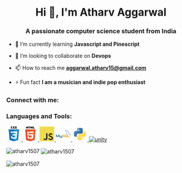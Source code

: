 <h1 align="center">Hi 👋, I'm Atharv Aggarwal</h1>
<h3 align="center">A passionate computer science student from India</h3>

- 🌱 I’m currently learning **Javascript and Pinescript**

- 👯 I’m looking to collaborate on **Devops**

- 📫 How to reach me **aggarwal.atharv15@gmail.com**

- ⚡ Fun fact **I am a musician and indie pop enthusiast**

<h3 align="left">Connect with me:</h3>
<p align="left">
</p>

<h3 align="left">Languages and Tools:</h3>
<p align="left"> <a href="https://www.w3schools.com/css/" target="_blank" rel="noreferrer"> <img src="https://raw.githubusercontent.com/devicons/devicon/master/icons/css3/css3-original-wordmark.svg" alt="css3" width="40" height="40"/> </a> <a href="https://www.w3.org/html/" target="_blank" rel="noreferrer"> <img src="https://raw.githubusercontent.com/devicons/devicon/master/icons/html5/html5-original-wordmark.svg" alt="html5" width="40" height="40"/> </a> <a href="https://developer.mozilla.org/en-US/docs/Web/JavaScript" target="_blank" rel="noreferrer"> <img src="https://raw.githubusercontent.com/devicons/devicon/master/icons/javascript/javascript-original.svg" alt="javascript" width="40" height="40"/> </a> <a href="https://www.mysql.com/" target="_blank" rel="noreferrer"> <img src="https://raw.githubusercontent.com/devicons/devicon/master/icons/mysql/mysql-original-wordmark.svg" alt="mysql" width="40" height="40"/> </a> <a href="https://www.python.org" target="_blank" rel="noreferrer"> <img src="https://raw.githubusercontent.com/devicons/devicon/master/icons/python/python-original.svg" alt="python" width="40" height="40"/> </a> <a href="https://unity.com/" target="_blank" rel="noreferrer"> <img src="https://www.vectorlogo.zone/logos/unity3d/unity3d-icon.svg" alt="unity" width="40" height="40"/> </a> </p>

<p><img align="left" src="https://github-readme-stats.vercel.app/api/top-langs?username=atharv1507&show_icons=true&locale=en&layout=compact" alt="atharv1507" /></p>

<p>&nbsp;<img align="center" src="https://github-readme-stats.vercel.app/api?username=atharv1507&show_icons=true&locale=en" alt="atharv1507" /></p>

<p><img align="center" src="https://github-readme-streak-stats.herokuapp.com/?user=atharv1507&" alt="atharv1507" /></p>
